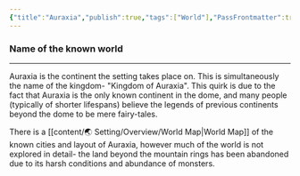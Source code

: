 ```yaml
---
{"title":"Auraxia","publish":true,"tags":["World"],"PassFrontmatter":true}
---
```


### Name of the known world
---
Auraxia is the continent the setting takes place on. This is simultaneously the name of the kingdom- "Kingdom of Auraxia". 
This quirk is due to the fact that Auraxia is the only known continent in the dome, and many people (typically of shorter lifespans) believe the legends of previous continents beyond the dome to be mere fairy-tales.  

There is a [[content/🌏︎ Setting/Overview/World Map\|World Map]] of the known cities and layout of Auraxia, however much of the world is not explored in detail- the land beyond the mountain rings has been abandoned due to its harsh conditions and abundance of monsters.